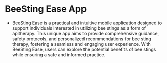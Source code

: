 # BeeSting Ease App

- BeeSting Ease is a practical and intuitive mobile application designed to support individuals interested in utilizing bee stings as a form of apitherapy. This unique app aims to provide comprehensive guidance, safety protocols, and personalized recommendations for bee sting therapy, fostering a seamless and engaging user experience. With BeeSting Ease, users can explore the potential benefits of bee stings while ensuring a safe and informed practice.
